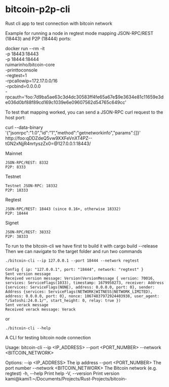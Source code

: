 # bitcoin-p2p-cli
Rust cli app to test connection with bitcoin network


Example for running a node in regtest mode mapping JSON-RPC/REST (18443) and P2P (18444) ports:

docker run --rm -it \
  -p 18443:18443 \
  -p 18444:18444 \
  ruimarinho/bitcoin-core \
  -printtoconsole \
  -regtest=1 \
  -rpcallowip=172.17.0.0/16 \
  -rpcbind=0.0.0.0 \
  -rpcauth='foo:7d9ba5ae63c3d4dc30583ff4fe65a67e$9e3634e81c11659e3de036d0bf88f89cd169c1039e6e09607562d54765c649cc'

To test that mapping worked, you can send a JSON-RPC curl request to the host port:

curl --data-binary '{"jsonrpc":"1.0","id":"1","method":"getnetworkinfo","params":[]}' http://foo:qDDZdeQ5vw9XXFeVnXT4PZ--tGN2xNjjR4nrtyszZx0=@127.0.0.1:18443/

Mainnet

    JSON-RPC/REST: 8332
    P2P: 8333

Testnet

    Testnet JSON-RPC: 18332
    P2P: 18333

Regtest

    JSON-RPC/REST: 18443 (since 0.16+, otherwise 18332)
    P2P: 18444

Signet

    JSON-RPC/REST: 38332
    P2P: 38333




To run to the bitcoin-cli we have first to build it with 
    cargo build --release
Then we can navigate to the target folder and run two commands
    
    ./bitcoin-cli --ip 127.0.0.1 --port 18444 --network regtest 

    Config { ip: "127.0.0.1", port: "18444", network: "regtest" }
    Sent version message
    Received version message: Version(VersionMessage { version: 70016, services: ServiceFlags(1033), timestamp: 1679950273, receiver: Address {services: ServiceFlags(NONE), address: 0.0.0.0, port: 0}, sender: Address {services: ServiceFlags(NETWORK|WITNESS|NETWORK_LIMITED), address: 0.0.0.0, port: 0}, nonce: 10674837972924403938, user_agent: "/Satoshi:24.0.1/", start_height: 0, relay: true })
    Sent verack message
    Received verack message: Verack

or

    ./bitcoin-cli --help

A CLI for testing bitcoin node connection

Usage: bitcoin-cli --ip <IP_ADDRESS> --port <PORT_NUMBER> --network <BITCOIN_NETWORK>

Options:
      --ip <IP_ADDRESS>            The ip address
      --port <PORT_NUMBER>         The port number
      --network <BITCOIN_NETWORK>  The Bitcoin network (e.g. regtest)
  -h, --help                       Print help
  -V, --version                    Print version
kami@kami1:~/Documents/Projects/Rust-Projects/bitcoin-
